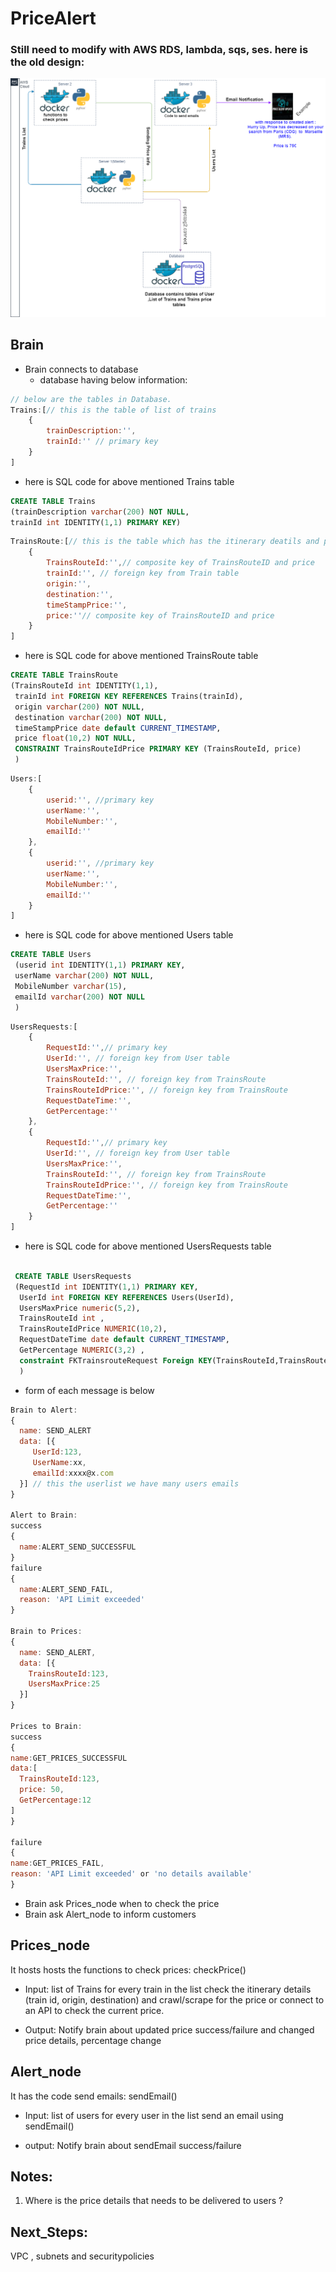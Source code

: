 # PriceAlert

### Still need to modify with AWS RDS, lambda, sqs, ses. here is the old design:
![PriceAlert](/img.png)

## Brain
* Brain connects to database 
   *  database having below information:
```js
// below are the tables in Database.
Trains:[// this is the table of list of trains
    {
        trainDescription:'',
        trainId:'' // primary key 
    }
]
```
* here is SQL code for above mentioned Trains table
```sql
CREATE TABLE Trains
(trainDescription varchar(200) NOT NULL,
trainId int IDENTITY(1,1) PRIMARY KEY)
```

```js
TrainsRoute:[// this is the table which has the itinerary deatils and price
    {
        TrainsRouteId:'',// composite key of TrainsRouteID and price
        trainId:'', // foreign key from Train table
        origin:'',
        destination:'',
        timeStampPrice:'',
        price:''// composite key of TrainsRouteID and price
    }
]
```
* here is SQL code for above mentioned TrainsRoute table
```sql
CREATE TABLE TrainsRoute
(TrainsRouteId int IDENTITY(1,1),
 trainId int FOREIGN KEY REFERENCES Trains(trainId), 
 origin varchar(200) NOT NULL,
 destination varchar(200) NOT NULL,
 timeStampPrice date default CURRENT_TIMESTAMP,
 price float(10,2) NOT NULL,
 CONSTRAINT TrainsRouteIdPrice PRIMARY KEY (TrainsRouteId, price)
 )

```
```js
Users:[
    {
        userid:'', //primary key
        userName:'', 
        MobileNumber:'',
        emailId:''
    },
    {
        userid:'', //primary key
        userName:'', 
        MobileNumber:'',
        emailId:''
    }
]
```
* here is SQL code for above mentioned Users table

```sql
CREATE TABLE Users
 (userid int IDENTITY(1,1) PRIMARY KEY,
 userName varchar(200) NOT NULL,
 MobileNumber varchar(15), 
 emailId varchar(200) NOT NULL
 )
```

```js
UsersRequests:[
    {
        RequestId:'',// primary key
        UserId:'', // foreign key from User table
        UsersMaxPrice:'',
        TrainsRouteId:'', // foreign key from TrainsRoute
        TrainsRouteIdPrice:'', // foreign key from TrainsRoute
        RequestDateTime:'',
        GetPercentage:''
    },
    {
        RequestId:'',// primary key
        UserId:'', // foreign key from User table
        UsersMaxPrice:'',
        TrainsRouteId:'', // foreign key from TrainsRoute
        TrainsRouteIdPrice:'', // foreign key from TrainsRoute
        RequestDateTime:'',
        GetPercentage:''
    }
]
```
* here is SQL code for above mentioned UsersRequests table
```sql

 CREATE TABLE UsersRequests 
 (RequestId int IDENTITY(1,1) PRIMARY KEY,
  UserId int FOREIGN KEY REFERENCES Users(UserId),
  UsersMaxPrice numeric(5,2),
  TrainsRouteId int ,
  TrainsRouteIdPrice NUMERIC(10,2),
  RequestDateTime date default CURRENT_TIMESTAMP, 
  GetPercentage NUMERIC(3,2) ,
  constraint FKTrainsrouteRequest Foreign KEY(TrainsRouteId,TrainsRouteIdPrice) references TrainsRoute(TrainsRouteId,Price)
  )

```

* form of each message is below
```js
Brain to Alert:
{
  name: SEND_ALERT
  data: [{
     UserId:123,
     UserName:xx,
     emailId:xxxx@x.com
  }] // this the userlist we have many users emails
}

Alert to Brain:
success
{
  name:ALERT_SEND_SUCCESSFUL
}
failure
{
  name:ALERT_SEND_FAIL,
  reason: 'API Limit exceeded'
}

Brain to Prices:
{
  name: SEND_ALERT,
  data: [{
    TrainsRouteId:123,
    UsersMaxPrice:25
  }]
}

Prices to Brain:
success
{
name:GET_PRICES_SUCCESSFUL
data:[
  TrainsRouteId:123,
  price: 50,
  GetPercentage:12
]
}

failure
{
name:GET_PRICES_FAIL,
reason: 'API Limit exceeded' or 'no details available'
}
```
* Brain ask Prices_node when to check the price
* Brain ask Alert_node to inform customers


## Prices_node
It hosts hosts the functions to check prices: checkPrice()

* Input: list of Trains
    for every train in the list
      check the itinerary details (train id, origin, destination) and crawl/scrape for the price or connect to an API to check the current price.

* Output: 
    Notify brain about updated price success/failure and changed price details, percentage change

## Alert_node
It has the code send emails: sendEmail()

* Input: list of users
    for every user in the list
      send an email using sendEmail()

* output: Notify brain about sendEmail success/failure

## Notes: 
1. Where is the price details that needs to be delivered to users ?


## Next_Steps:
 VPC , subnets and securitypolicies 
